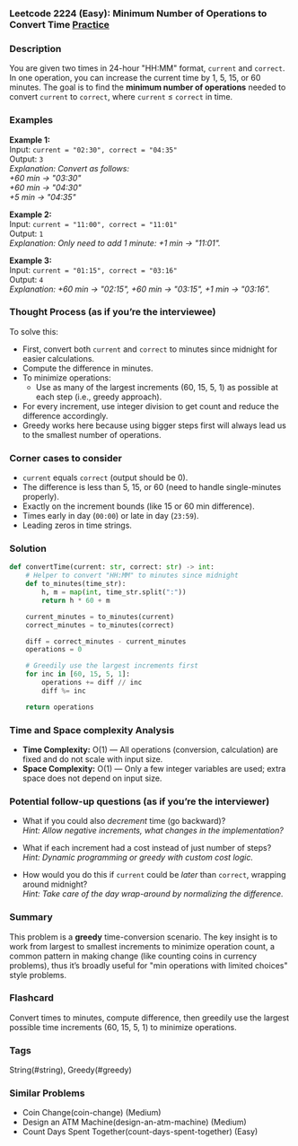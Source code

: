 ### Leetcode 2224 (Easy): Minimum Number of Operations to Convert Time [Practice](https://leetcode.com/problems/minimum-number-of-operations-to-convert-time)

### Description  
You are given two times in 24-hour "HH:MM" format, `current` and `correct`. In one operation, you can increase the current time by 1, 5, 15, or 60 minutes. The goal is to find the **minimum number of operations** needed to convert `current` to `correct`, where `current` ≤ `correct` in time.

### Examples  

**Example 1:**  
Input: `current = "02:30", correct = "04:35"`  
Output: `3`  
*Explanation: Convert as follows:*  
*+60 min → "03:30"*  
*+60 min → "04:30"*  
*+5 min → "04:35"*  

**Example 2:**  
Input: `current = "11:00", correct = "11:01"`  
Output: `1`  
*Explanation: Only need to add 1 minute: +1 min → "11:01".*

**Example 3:**  
Input: `current = "01:15", correct = "03:16"`  
Output: `4`  
*Explanation: +60 min → "02:15", +60 min → "03:15", +1 min → "03:16".*

### Thought Process (as if you’re the interviewee)  
To solve this:

- First, convert both `current` and `correct` to minutes since midnight for easier calculations.
- Compute the difference in minutes.
- To minimize operations:
  - Use as many of the largest increments (60, 15, 5, 1) as possible at each step (i.e., greedy approach).
- For every increment, use integer division to get count and reduce the difference accordingly.
- Greedy works here because using bigger steps first will always lead us to the smallest number of operations.

### Corner cases to consider  
- `current` equals `correct` (output should be 0).
- The difference is less than 5, 15, or 60 (need to handle single-minutes properly).
- Exactly on the increment bounds (like 15 or 60 min difference).
- Times early in day (`00:00`) or late in day (`23:59`).
- Leading zeros in time strings.

### Solution

```python
def convertTime(current: str, correct: str) -> int:
    # Helper to convert "HH:MM" to minutes since midnight
    def to_minutes(time_str):
        h, m = map(int, time_str.split(":"))
        return h * 60 + m

    current_minutes = to_minutes(current)
    correct_minutes = to_minutes(correct)

    diff = correct_minutes - current_minutes
    operations = 0

    # Greedily use the largest increments first
    for inc in [60, 15, 5, 1]:
        operations += diff // inc
        diff %= inc

    return operations
```

### Time and Space complexity Analysis  

- **Time Complexity:** O(1) — All operations (conversion, calculation) are fixed and do not scale with input size.  
- **Space Complexity:** O(1) — Only a few integer variables are used; extra space does not depend on input size.

### Potential follow-up questions (as if you’re the interviewer)  

- What if you could also *decrement* time (go backward)?  
  *Hint: Allow negative increments, what changes in the implementation?*

- What if each increment had a cost instead of just number of steps?  
  *Hint: Dynamic programming or greedy with custom cost logic.*

- How would you do this if `current` could be *later* than `correct`, wrapping around midnight?  
  *Hint: Take care of the day wrap-around by normalizing the difference.*

### Summary
This problem is a **greedy** time-conversion scenario. The key insight is to work from largest to smallest increments to minimize operation count, a common pattern in making change (like counting coins in currency problems), thus it’s broadly useful for "min operations with limited choices" style problems.


### Flashcard
Convert times to minutes, compute difference, then greedily use the largest possible time increments (60, 15, 5, 1) to minimize operations.

### Tags
String(#string), Greedy(#greedy)

### Similar Problems
- Coin Change(coin-change) (Medium)
- Design an ATM Machine(design-an-atm-machine) (Medium)
- Count Days Spent Together(count-days-spent-together) (Easy)